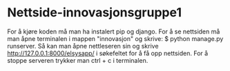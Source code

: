 # Nettside-innovasjonsgruppe1
For å kjøre koden må man ha instalert pip og django. 
For å se nettsiden må man åpne terminalen i mappen "innovasjon" og skrive: $ python manage.py runserver.
Så kan man åpne nettleseren sin og skrive http://127.0.0.1:8000/elsysapp/ i søkefeltet for å få opp nettsiden. 
For å stoppe serveren trykker man ctrl + c i terminalen.

